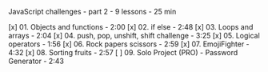 
JavaScript challenges - part 2 - 9 lessons - 25 min

[x] 01. Objects and functions - 2:00
[x] 02. if else - 2:48
[x] 03. Loops and arrays - 2:04
[x] 04. push, pop, unshift, shift challenge - 3:25
[x] 05. Logical operators - 1:56
[x] 06. Rock papers scissors - 2:59
[x] 07. EmojiFighter - 4:32
[x] 08. Sorting fruits - 2:57
[ ] 09. Solo Project (PRO) - Password Generator - 2:43